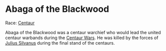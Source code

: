 # Abaga of the Blackwood

Race: [Centaur](../races/centaurs.md)

Abaga of the Blackwood was a centaur warchief who would lead the united centaur warbands during the [Centaur Wars](../events/centaur_wars.md).
He was killed by the forces of [Julius Silvanus](../people/individuals/julius_silvanus.md) during the final stand of the centaurs.